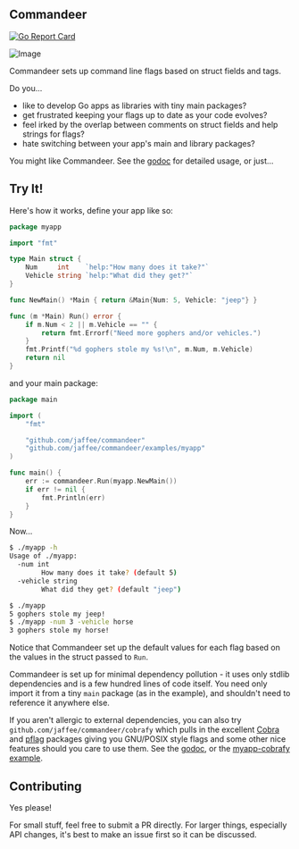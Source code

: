 ## Commandeer
[![Go Report Card](https://goreportcard.com/badge/github.com/jaffee/commandeer)](https://goreportcard.com/report/github.com/jaffee/commandeer)

![Image](https://i.imgur.com/y6GmOGE.png)

Commandeer sets up command line flags based on struct fields and tags.

Do you...
 * like to develop Go apps as libraries with tiny main packages?
 * get frustrated keeping your flags up to date as your code evolves?
 * feel irked by the overlap between comments on struct fields and help strings for flags?
 * hate switching between your app's main and library packages?

You might like Commandeer. See the [godoc](https://godoc.org/github.com/jaffee/commandeer) for detailed usage, or just...

## Try It!
Here's how it works, define your app like so:
```go
package myapp

import "fmt"

type Main struct {
	Num     int    `help:"How many does it take?"`
	Vehicle string `help:"What did they get?"`
}

func NewMain() *Main { return &Main{Num: 5, Vehicle: "jeep"} }

func (m *Main) Run() error {
	if m.Num < 2 || m.Vehicle == "" {
		return fmt.Errorf("Need more gophers and/or vehicles.")
	}
	fmt.Printf("%d gophers stole my %s!\n", m.Num, m.Vehicle)
	return nil
}
```

and your main package:
```go
package main

import (
	"fmt"

	"github.com/jaffee/commandeer"
	"github.com/jaffee/commandeer/examples/myapp"
)

func main() {
	err := commandeer.Run(myapp.NewMain())
	if err != nil {
		fmt.Println(err)
	}
}
```

Now...
```bash
$ ./myapp -h
Usage of ./myapp:
  -num int
    	How many does it take? (default 5)
  -vehicle string
    	What did they get? (default "jeep")

$ ./myapp
5 gophers stole my jeep!
$ ./myapp -num 3 -vehicle horse
3 gophers stole my horse!
```

Notice that Commandeer set up the default values for each flag based on the
values in the struct passed to `Run`.

Commandeer is set up for minimal dependency pollution - it uses only stdlib
dependencies and is a few hundred lines of code itself. You need only import it
from a tiny `main` package (as in the example), and shouldn't need to reference
it anywhere else.

If you aren't allergic to external dependencies, you can also try
`github.com/jaffee/commandeer/cobrafy` which pulls in the excellent [Cobra](https://github.com/spf13/cobra) and
[pflag](https://github.com/spf13/pflag) packages giving you GNU/POSIX style flags and some other nice features
should you care to use them. See the [godoc](https://godoc.org/github.com/jaffee/commandeer/cobrafy), or the [myapp-cobrafy example](https://github.com/jaffee/commandeer/blob/master/examples/myapp/cmd/myapp-cobrafy/main.go).

## Contributing
Yes please!

For small stuff, feel free to submit a PR directly. For larger things,
especially API changes, it's best to make an issue first so it can be discussed.
